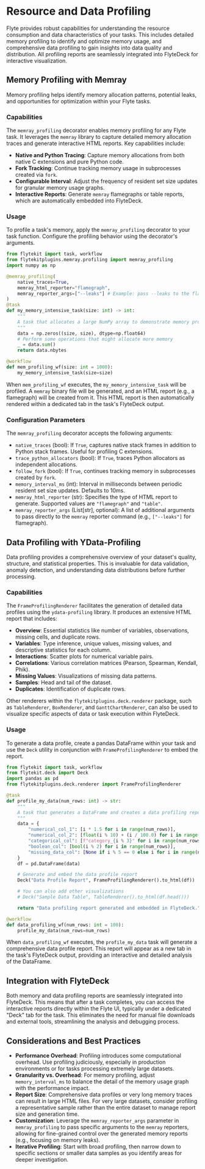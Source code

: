 
<!--
help_text: ''
key: summary_resource_and_data_profiling_0e9ca83f-4a16-4d65-8cb1-cecb755975ff
modules:
- flytekitplugins.memray
- flytekitplugins.memray.profiling
- flytekitplugins.deck.renderer
questions_to_answer: []
type: summary

-->
# Resource and Data Profiling

Flyte provides robust capabilities for understanding the resource consumption and data characteristics of your tasks. This includes detailed memory profiling to identify and optimize memory usage, and comprehensive data profiling to gain insights into data quality and distribution. All profiling reports are seamlessly integrated into FlyteDeck for interactive visualization.

## Memory Profiling with Memray

Memory profiling helps identify memory allocation patterns, potential leaks, and opportunities for optimization within your Flyte tasks.

### Capabilities

The `memray_profiling` decorator enables memory profiling for any Flyte task. It leverages the `memray` library to capture detailed memory allocation traces and generate interactive HTML reports. Key capabilities include:

*   **Native and Python Tracing**: Capture memory allocations from both native C extensions and pure Python code.
*   **Fork Tracking**: Continue tracking memory usage in subprocesses created via `fork`.
*   **Configurable Interval**: Adjust the frequency of resident set size updates for granular memory usage graphs.
*   **Interactive Reports**: Generate `memray` flamegraphs or table reports, which are automatically embedded into FlyteDeck.

### Usage

To profile a task's memory, apply the `memray_profiling` decorator to your task function. Configure the profiling behavior using the decorator's arguments.

```python
from flytekit import task, workflow
from flytekitplugins.memray.profiling import memray_profiling
import numpy as np

@memray_profiling(
    native_traces=True,
    memray_html_reporter="flamegraph",
    memray_reporter_args=["--leaks"] # Example: pass --leaks to the flamegraph reporter
)
@task
def my_memory_intensive_task(size: int) -> int:
    """
    A task that allocates a large NumPy array to demonstrate memory profiling.
    """
    data = np.zeros((size, size), dtype=np.float64)
    # Perform some operations that might allocate more memory
    _ = data.sum()
    return data.nbytes

@workflow
def mem_profiling_wf(size: int = 1000):
    my_memory_intensive_task(size=size)
```

When `mem_profiling_wf` executes, the `my_memory_intensive_task` will be profiled. A `memray` binary file will be generated, and an HTML report (e.g., a flamegraph) will be created from it. This HTML report is then automatically rendered within a dedicated tab in the task's FlyteDeck output.

### Configuration Parameters

The `memray_profiling` decorator accepts the following arguments:

*   `native_traces` (bool): If `True`, captures native stack frames in addition to Python stack frames. Useful for profiling C extensions.
*   `trace_python_allocators` (bool): If `True`, traces Python allocators as independent allocations.
*   `follow_fork` (bool): If `True`, continues tracking memory in subprocesses created by `fork`.
*   `memory_interval_ms` (int): Interval in milliseconds between periodic resident set size updates. Defaults to 10ms.
*   `memray_html_reporter` (str): Specifies the type of HTML report to generate. Supported values are `"flamegraph"` and `"table"`.
*   `memray_reporter_args` (List[str], optional): A list of additional arguments to pass directly to the `memray` reporter command (e.g., `["--leaks"]` for flamegraph).

## Data Profiling with YData-Profiling

Data profiling provides a comprehensive overview of your dataset's quality, structure, and statistical properties. This is invaluable for data validation, anomaly detection, and understanding data distributions before further processing.

### Capabilities

The `FrameProfilingRenderer` facilitates the generation of detailed data profiles using the `ydata-profiling` library. It produces an extensive HTML report that includes:

*   **Overview**: Essential statistics like number of variables, observations, missing cells, and duplicate rows.
*   **Variables**: Type inference, unique values, missing values, and descriptive statistics for each column.
*   **Interactions**: Scatter plots for numerical variable pairs.
*   **Correlations**: Various correlation matrices (Pearson, Spearman, Kendall, Phik).
*   **Missing Values**: Visualizations of missing data patterns.
*   **Samples**: Head and tail of the dataset.
*   **Duplicates**: Identification of duplicate rows.

Other renderers within the `flytekitplugins.deck.renderer` package, such as `TableRenderer`, `BoxRenderer`, and `GanttChartRenderer`, can also be used to visualize specific aspects of data or task execution within FlyteDeck.

### Usage

To generate a data profile, create a pandas DataFrame within your task and use the `Deck` utility in conjunction with `FrameProfilingRenderer` to embed the report.

```python
from flytekit import task, workflow
from flytekit.deck import Deck
import pandas as pd
from flytekitplugins.deck.renderer import FrameProfilingRenderer

@task
def profile_my_data(num_rows: int) -> str:
    """
    A task that generates a DataFrame and creates a data profiling report.
    """
    data = {
        "numerical_col_1": [i * 1.5 for i in range(num_rows)],
        "numerical_col_2": [float(i % 10) + (i / 100.0) for i in range(num_rows)],
        "categorical_col": [f"category_{i % 3}" for i in range(num_rows)],
        "boolean_col": [bool(i % 2) for i in range(num_rows)],
        "missing_data_col": [None if i % 5 == 0 else i for i in range(num_rows)],
    }
    df = pd.DataFrame(data)

    # Generate and embed the data profile report
    Deck("Data Profile Report", FrameProfilingRenderer().to_html(df))

    # You can also add other visualizations
    # Deck("Sample Data Table", TableRenderer().to_html(df.head()))

    return "Data profiling report generated and embedded in FlyteDeck."

@workflow
def data_profiling_wf(num_rows: int = 100):
    profile_my_data(num_rows=num_rows)
```

When `data_profiling_wf` executes, the `profile_my_data` task will generate a comprehensive data profile report. This report will appear as a new tab in the task's FlyteDeck output, providing an interactive and detailed analysis of the DataFrame.

## Integration with FlyteDeck

Both memory and data profiling reports are seamlessly integrated into FlyteDeck. This means that after a task completes, you can access the interactive reports directly within the Flyte UI, typically under a dedicated "Deck" tab for the task. This eliminates the need for manual file downloads and external tools, streamlining the analysis and debugging process.

## Considerations and Best Practices

*   **Performance Overhead**: Profiling introduces some computational overhead. Use profiling judiciously, especially in production environments or for tasks processing extremely large datasets.
*   **Granularity vs. Overhead**: For memory profiling, adjust `memory_interval_ms` to balance the detail of the memory usage graph with the performance impact.
*   **Report Size**: Comprehensive data profiles or very long memory traces can result in large HTML files. For very large datasets, consider profiling a representative sample rather than the entire dataset to manage report size and generation time.
*   **Customization**: Leverage the `memray_reporter_args` parameter in `memray_profiling` to pass specific arguments to the `memray` reporters, allowing for fine-grained control over the generated memory reports (e.g., focusing on memory leaks).
*   **Iterative Profiling**: Start with broad profiling, then narrow down to specific sections or smaller data samples as you identify areas for deeper investigation.
<!--
key: summary_resource_and_data_profiling_0e9ca83f-4a16-4d65-8cb1-cecb755975ff
type: summary_end

-->
<!--
code_unit: flytekitplugins.memray.memray_profiling
code_unit_type: class
help_text: ''
key: example_5a3a2ef2-0ae9-4a5c-ae04-cb56b51fce0b
type: example

-->
<!--
code_unit: flytekitplugins.memray.profiling.memray_profiling
code_unit_type: class
help_text: ''
key: example_7cda8e0c-a1c1-4cb2-8b8f-9c0f800fd890
type: example

-->
<!--
code_unit: flytekitplugins.deck.renderer.FrameProfilingRenderer
code_unit_type: class
help_text: ''
key: example_18fc38d1-b587-43ef-954d-47240eea790b
type: example

-->